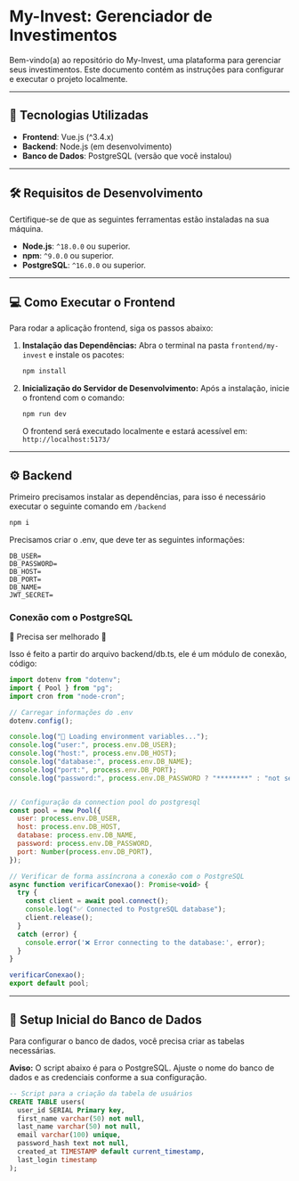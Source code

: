 
# My-Invest: Gerenciador de Investimentos

Bem-vindo(a) ao repositório do My-Invest, uma plataforma para gerenciar seus investimentos.
Este documento contém as instruções para configurar e executar o projeto localmente.

---

## 🚀 Tecnologias Utilizadas

- **Frontend**: Vue.js (^3.4.x)
- **Backend**: Node.js (em desenvolvimento)
- **Banco de Dados**: PostgreSQL (versão que você instalou)

---

## 🛠️ Requisitos de Desenvolvimento

Certifique-se de que as seguintes ferramentas estão instaladas na sua máquina.

- **Node.js**: `^18.0.0` ou superior.
- **npm**: `^9.0.0` ou superior.
- **PostgreSQL**: `^16.0.0` ou superior.

---

## 💻 Como Executar o Frontend

Para rodar a aplicação frontend, siga os passos abaixo:

1.  **Instalação das Dependências:**
    Abra o terminal na pasta `frontend/my-invest` e instale os pacotes:
    ```bash
    npm install
    ```

2.  **Inicialização do Servidor de Desenvolvimento:**
    Após a instalação, inicie o frontend com o comando:
    ```bash
    npm run dev
    ```
    O frontend será executado localmente e estará acessível em: `http://localhost:5173/`

---

## ⚙️ Backend
Primeiro precisamos instalar as dependências, para isso é necessário executar o seguinte comando em `/backend`
```bash
npm i
```
Precisamos criar o .env, que deve ter as seguintes informações:
```env
DB_USER=
DB_PASSWORD=
DB_HOST=
DB_PORT=
DB_NAME=
JWT_SECRET=
```
### Conexão com o PostgreSQL
🚧 Precisa ser melhorado 🚧

Isso é feito a partir do arquivo backend/db.ts, ele é um módulo de conexão, código:

```js
import dotenv from "dotenv";
import { Pool } from "pg";
import cron from "node-cron";

// Carregar informações do .env
dotenv.config();

console.log("🔄 Loading environment variables...");
console.log("user:", process.env.DB_USER);
console.log("host:", process.env.DB_HOST);
console.log("database:", process.env.DB_NAME);
console.log("port:", process.env.DB_PORT);
console.log("password:", process.env.DB_PASSWORD ? "********" : "not set");


// Configuração da connection pool do postgresql
const pool = new Pool({
  user: process.env.DB_USER,
  host: process.env.DB_HOST,
  database: process.env.DB_NAME,
  password: process.env.DB_PASSWORD,
  port: Number(process.env.DB_PORT),
});

// Verificar de forma assíncrona a conexão com o PostgreSQL
async function verificarConexao(): Promise<void> {
  try {
    const client = await pool.connect();
    console.log("✅ Connected to PostgreSQL database");
    client.release();
  }
  catch (error) {
    console.error('❌ Error connecting to the database:', error);
  }
}

verificarConexao();
export default pool;
```

---

## 💾 Setup Inicial do Banco de Dados

Para configurar o banco de dados, você precisa criar as tabelas necessárias.

**Aviso:** O script abaixo é para o PostgreSQL. Ajuste o nome do banco de dados e as credenciais conforme a sua configuração.

```sql
-- Script para a criação da tabela de usuários
CREATE TABLE users(
  user_id SERIAL Primary key,
  first_name varchar(50) not null,
  last_name varchar(50) not null,
  email varchar(100) unique,
  password_hash text not null,
  created_at TIMESTAMP default current_timestamp,
  last_login timestamp
);
